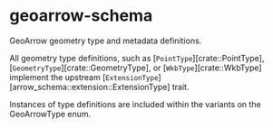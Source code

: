 # geoarrow-schema

GeoArrow geometry type and metadata definitions.

All geometry type definitions, such as
[`PointType`][crate::PointType], [`GeometryType`][crate::GeometryType], or
[`WkbType`][crate::WkbType] implement the upstream [`ExtensionType`][arrow_schema::extension::ExtensionType] trait.

Instances of type definitions are included within the variants on the
GeoArrowType enum.
